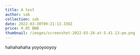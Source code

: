```yaml
---
title: A test
author: sab
collection: sab
date: 2022-03-30T09:21:13.338Z
price: 0.05 BNB
thumbnail: /images/screenshot-2022-03-28-at-5.41.13-pm.png
---
```

hahahahaha yoyoyooyoy